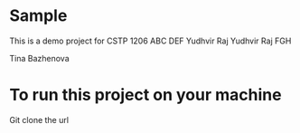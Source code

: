 # Sample
This is a demo project for CSTP 1206
ABC
DEF
Yudhvir Raj
Yudhvir Raj
FGH

Tina Bazhenova
# To run this project on your machine
Git clone the url

